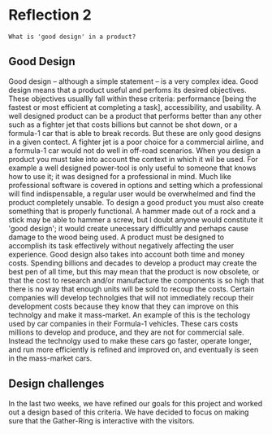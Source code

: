 # Reflection 2

`What is 'good design' in a product?`

## Good Design

Good design – although a simple statement – is a very complex idea. Good design means that a product useful and perfoms its desired objectives. These objectives usuallly fall within these criteria: performance [being the fastest or most efficient at completing a task], accessibility, and usability. A well designed product can be a product that performs better than any other such as a fighter jet that costs billions but cannot be shot down, or a formula-1 car that is able to break records. But these are only good designs in a given contect. A fighter jet is a poor choice for a commercial airline, and a formula-1 car would not do well in off-road scenarios. When you design a product you must take into account the context in which it wil be used. For example a well designed power-tool is only useful to someone that knows how to use it; it was designed for a professional in mind. Much like professional software is covered in options and setting which a professional will find indispensable, a regular user would be overwhelmed and find the product completely unsable. To design a good product you must also create something that is properly functional. A hammer made out of a rock and a stick may be able to hammer a screw, but I doubt anyone would constitute it 'good design'; it would create unecessary difficultly and perhaps cause damage to the wood being used. A product must be designed to accomplish its task effectively without negatively affecting the user experience. Good design also takes into account both time and money costs. Spending billions and decades to develop a product may create the best pen of all time, but this may mean that the product is now obsolete, or that the cost to research and/or manufacture the components is so high that there is no way that enough units will be sold to recoup the costs. Certain companies will develop technolgies that will not immediately recoup their development costs because they know that they can improve on this technolgy and make it mass-market. An example of this is the techology used by car companies in their Formula-1 vehicles. These cars costs millions to develop and produce, and they are not  for commercial sale. Instead the technolgy used to make these cars go faster, operate longer, and run more efficiently is refined and improved on, and eventually is seen in the mass-market cars.

## Design challenges

In the last two weeks, we have refined our goals for this project and worked out a design based of this criteria. We have decided to focus on making sure that the Gather-Ring is interactive with the visitors. 